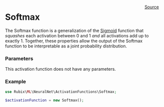 <span style="float:right;"><a href="https://github.com/RubixML/RubixML/blob/master/src/NeuralNet/ActivationFunctions/Softmax.php">Source</a></span>

# Softmax
The Softmax function is a generalization of the [Sigmoid](sigmoid.md) function that *squashes* each activation between 0 and 1 *and* all activations add up to exactly 1. Together, these properties allow the output of the Softmax function to be interpretable as a joint probability distribution.

### Parameters
This activation function does not have any parameters.

### Example
```php
use Rubix\ML\NeuralNet\ActivationFunctions\Softmax;

$activationFunction = new Softmax();
```